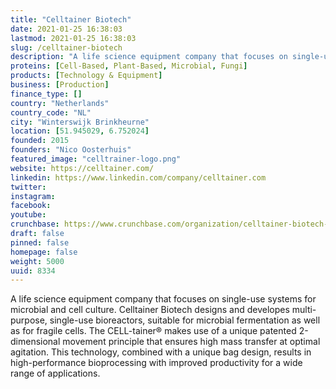 ```yaml
---
title: "Celltainer Biotech"
date: 2021-01-25 16:38:03
lastmod: 2021-01-25 16:38:03
slug: /celltainer-biotech
description: "A life science equipment company that focuses on single-use systems for microbial and cell culture. Celltainer Biotech designs and developes multi-purpose, single-use bioreactors, suitable for microbial fermentation as well as for fragile cells. The CELL-tainer® makes use of a unique patented 2-dimensional movement principle that ensures high mass transfer at optimal agitation. This technology, combined with a unique bag design, results in high-performance bioprocessing with improved productivity for a wide range of applications."
proteins: [Cell-Based, Plant-Based, Microbial, Fungi]
products: [Technology & Equipment]
business: [Production]
finance_type: []
country: "Netherlands"
country_code: "NL"
city: "Winterswijk Brinkheurne"
location: [51.945029, 6.752024]
founded: 2015
founders: "Nico Oosterhuis"
featured_image: "celltrainer-logo.png"
website: https://celltainer.com/
linkedin: https://www.linkedin.com/company/celltainer.com
twitter: 
instagram: 
facebook: 
youtube: 
crunchbase: https://www.crunchbase.com/organization/celltainer-biotech-bv
draft: false
pinned: false
homepage: false
weight: 5000
uuid: 8334
---
```

A life science equipment company that focuses on single-use systems for microbial and cell culture. Celltainer Biotech designs and developes multi-purpose, single-use bioreactors, suitable for microbial fermentation as well as for fragile cells. The CELL-tainer® makes use of a unique patented 2-dimensional movement principle that ensures high mass transfer at optimal agitation. This technology, combined with a unique bag design, results in high-performance bioprocessing with improved productivity for a wide range of applications.
